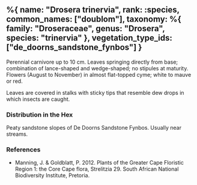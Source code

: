 %{
    name: "Drosera trinervia",
    rank: :species,
    common_names: ["doublom"],
    taxonomy: %{
        family: "Droseraceae",
        genus: "Drosera",
        species: "trinervia"
    },
    vegetation_type_ids: ["de_doorns_sandstone_fynbos"]
}
---

Perennial carnivore up to 10 cm. Leaves springing directly from base; combination of lance-shaped and wedge-shaped; no stipules at maturity. Flowers (August to November) in almost flat-topped cyme; white to mauve or red.

<!-- read more -->

Leaves are covered in stalks with sticky tips that resemble dew drops in which insects are caught.

### Distribution in the Hex

Peaty sandstone slopes of De Doorns Sandstone Fynbos. Usually near streams.

### References

* Manning, J. & Goldblatt, P. 2012. Plants of the Greater Cape Floristic Region 1: the Core Cape flora, Strelitzia 29. South African National Biodiversity Institute, Pretoria.